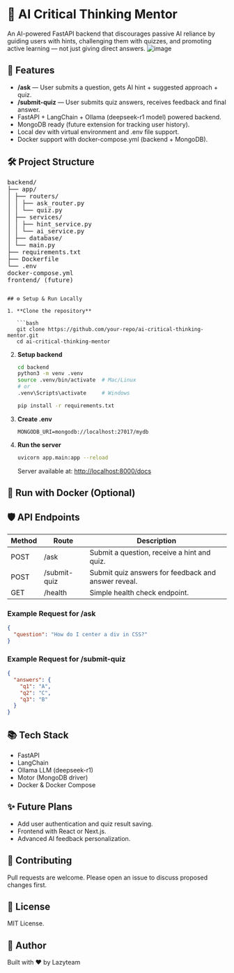 # 🧠 AI Critical Thinking Mentor

An AI-powered FastAPI backend that discourages passive AI reliance by guiding users with hints, challenging them with quizzes, and promoting active learning — not just giving direct answers.
![image](https://github.com/user-attachments/assets/b4aa71b4-c67c-4d61-9ea6-d6259f143205)

## 🚀 Features

- **/ask** — User submits a question, gets AI hint + suggested approach + quiz.
- **/submit-quiz** — User submits quiz answers, receives feedback and final answer.
- FastAPI + LangChain + Ollama (deepseek-r1 model) powered backend.
- MongoDB ready (future extension for tracking user history).
- Local dev with virtual environment and .env file support.
- Docker support with docker-compose.yml (backend + MongoDB).

## 🛠️ Project Structure
<pre>backend/
├── app/
│ ├── routers/
│ │ ├── ask_router.py
│ │ └── quiz.py
│ ├── services/
│ │ ├── hint_service.py
│ │ └── ai_service.py
│ ├── database/
│ └── main.py
├── requirements.txt
├── Dockerfile
└── .env
docker-compose.yml
frontend/ (future)
</pre>
```

## ⚙️ Setup & Run Locally

1. **Clone the repository**

   ```bash
   git clone https://github.com/your-repo/ai-critical-thinking-mentor.git
   cd ai-critical-thinking-mentor
   ```

2. **Setup backend**

   ```bash
   cd backend
   python3 -m venv .venv
   source .venv/bin/activate  # Mac/Linux
   # or
   .venv\Scripts\activate     # Windows

   pip install -r requirements.txt
   ```

3. **Create .env**

   ```dotenv
   MONGODB_URI=mongodb://localhost:27017/mydb
   ```

4. **Run the server**

   ```bash
   uvicorn app.main:app --reload
   ```

   Server available at: [http://localhost:8000/docs](http://localhost:8000/docs)

## 🐳 Run with Docker (Optional)

## 🛡️ API Endpoints

| Method | Route         | Description                                      |
|--------|---------------|--------------------------------------------------|
| POST   | /ask          | Submit a question, receive a hint and quiz.      |
| POST   | /submit-quiz  | Submit quiz answers for feedback and answer reveal. |
| GET    | /health       | Simple health check endpoint.                    |

### Example Request for /ask

```json
{
  "question": "How do I center a div in CSS?"
}
```

### Example Request for /submit-quiz

```json
{
  "answers": {
    "q1": "A",
    "q2": "C",
    "q3": "B"
  }
}
```

## 📚 Tech Stack

- FastAPI
- LangChain
- Ollama LLM (deepseek-r1)
- Motor (MongoDB driver)
- Docker & Docker Compose

## ✨ Future Plans

- Add user authentication and quiz result saving.
- Frontend with React or Next.js.
- Advanced AI feedback personalization.

## 🤝 Contributing

Pull requests are welcome. Please open an issue to discuss proposed changes first.

## 📜 License

MIT License.

## 🚀 Author

Built with ❤️ by Lazyteam
